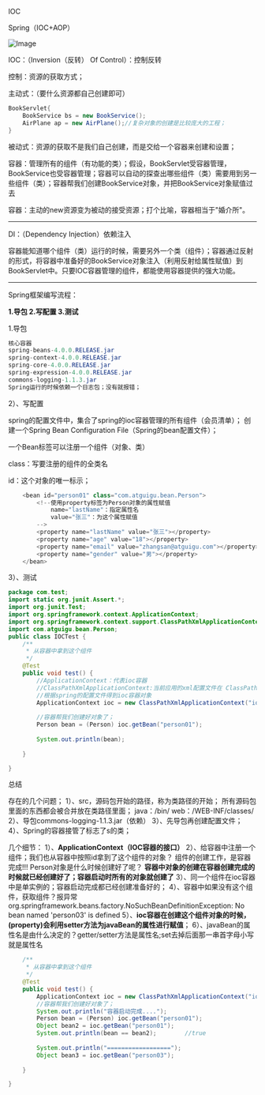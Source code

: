 IOC  

Spring（IOC+AOP）

![Image](C:\Users\SZQ\AppData\Local\Temp\Image.png)

IOC：（Inversion（反转） Of  Control）：控制反转

控制：资源的获取方式；

主动式：（要什么资源都自己创建即可）

```java
BookServlet{
	BookService bs = new BookService();
	AirPlane ap = new AirPlane();//复杂对象的创建是比较庞大的工程；
}
```

被动式：资源的获取不是我们自己创建，而是交给一个容器来创建和设置；

容器：管理所有的组件（有功能的类）；假设，BookServlet受容器管理，BookService也受容器管理；容器可以自动的探查出哪些组件（类）需要用到另一些组件（类）；容器帮我们创建BookService对象，并把BookService对象赋值过去

容器：主动的new资源变为被动的接受资源；打个比喻，容器相当于"婚介所"。

---

DI：（Dependency Injection）依赖注入

容器能知道哪个组件（类）运行的时候，需要另外一个类（组件）；容器通过反射的形式，将容器中准备好的BookService对象注入（利用反射给属性赋值）到BookServlet中。只要IOC容器管理的组件，都能使用容器提供的强大功能。

---

Spring框架编写流程：

**1.导包 2.写配置 3.测试**

1.导包

```java
核心容器
spring-beans-4.0.0.RELEASE.jar
spring-context-4.0.0.RELEASE.jar
spring-core-4.0.0.RELEASE.jar    
spring-expression-4.0.0.RELEASE.jar
commons-logging-1.1.3.jar
Spring运行的时候依赖一个日志包；没有就报错；    
```

2）、写配置   

spring的配置文件中，集合了spring的ioc容器管理的所有组件（会员清单）；   创建一个Spring Bean Configuration File（Spring的bean配置文件）；

一个Bean标签可以注册一个组件（对象、类）  

class：写要注册的组件的全类名 

 id：这个对象的唯一标示；

```java
    <bean id="person01" class="com.atguigu.bean.Person">
        <!--使用property标签为Person对象的属性赋值 
            name="lastName"：指定属性名
            value="张三"：为这个属性赋值
        -->
        <property name="lastName" value="张三"></property>
        <property name="age" value="18"></property>
        <property name="email" value="zhangsan@atguigu.com"></property>
        <property name="gender" value="男"></property>
    </bean>
```

3）、测试

```java
package com.test;
import static org.junit.Assert.*;
import org.junit.Test;
import org.springframework.context.ApplicationContext;
import org.springframework.context.support.ClassPathXmlApplicationContext;
import com.atguigu.bean.Person;
public class IOCTest {
    /**
     * 从容器中拿到这个组件
     */
    @Test
    public void test() {
        //ApplicationContext：代表ioc容器
        //ClassPathXmlApplicationContext:当前应用的xml配置文件在 ClassPath下
        //根据spring的配置文件得到ioc容器对象
        ApplicationContext ioc = new ClassPathXmlApplicationContext("ioc.xml");
        
        //容器帮我们创建好对象了；
        Person bean = (Person) ioc.getBean("person01");
        
        System.out.println(bean);
        
    }

}
```

总结

   存在的几个问题；
     1）、src，源码包开始的路径，称为类路径的开始；
           所有源码包里面的东西都会被合并放在类路径里面；
           java：/bin/
          web：/WEB-INF/classes/
     2）、导包commons-logging-1.1.3.jar（依赖）
     3）、先导包再创建配置文件；
     4）、Spring的容器接管了标志了s的类；

几个细节：
      1）、**ApplicationContext（IOC容器的接口）**
     2）、给容器中注册一个组件；我们也从容器中按照id拿到了这个组件的对象？
          组件的创建工作，是容器完成!!!
           Person对象是什么时候创建好了呢？
           **容器中对象的创建在容器创建完成的时候就已经创建好了；容器启动时所有的对象就创建了**
      3）、同一个组件在ioc容器中是单实例的；容器启动完成都已经创建准备好的；
      4）、容器中如果没有这个组件，获取组件？报异常
      org.springframework.beans.factory.NoSuchBeanDefinitionException:
     No bean named 'person03' is defined
     5）、**ioc容器在创建这个组件对象的时候，(property)会利用setter方法为javaBean的属性进行赋值**；
      6）、javaBean的属性名是由什么决定的？getter/setter方法是属性名;set去掉后面那一串首字母小写就是属性名

```java
	/**
     * 从容器中拿到这个组件
     */
    @Test
    public void test() {
        ApplicationContext ioc = new ClassPathXmlApplicationContext("ioc.xml");
        //容器帮我们创建好对象了；
        System.out.println("容器启动完成....");
        Person bean = (Person) ioc.getBean("person01");
        Object bean2 = ioc.getBean("person01");
        System.out.println(bean == bean2);        //true
        
        System.out.println("==================");
        Object bean3 = ioc.getBean("person03");
        
    }

}


```

